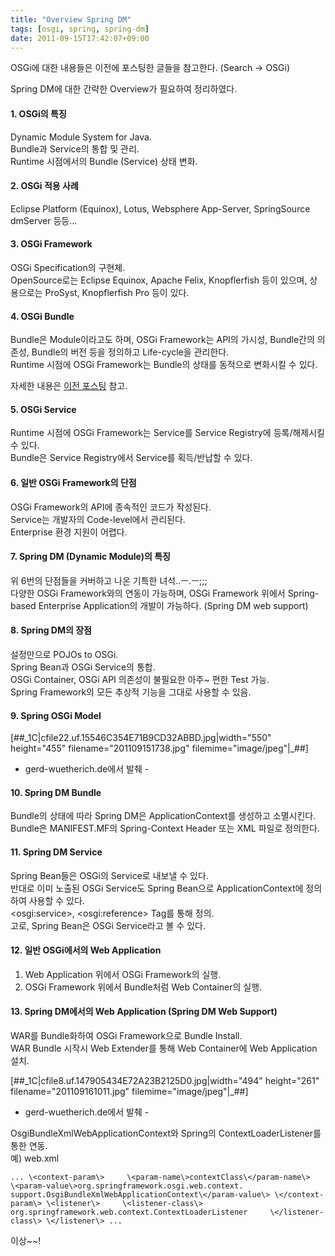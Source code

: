 ```yaml
---
title: "Overview Spring DM"
tags: [osgi, spring, spring-dm]
date: 2011-09-15T17:42:07+09:00
---
```


OSGi에 대한 내용들은 이전에 포스팅한 글들을 참고한다. (Search -\> OSGi)  
  
Spring DM에 대한 간략한 Overview가 필요하여 정리하였다.

#### **1. OSGi의 특징**
Dynamic Module System for Java.  
Bundle과 Service의 통합 및 관리.  
Runtime 시점에서의 Bundle (Service) 상태 변화.  
  
  

#### **2. OSGi 적용 사례**
Eclipse Platform (Equinox), Lotus, Websphere App-Server, SpringSource dmServer 등등...  
  
  

#### **3. OSGi Framework**
OSGi Specification의 구현체.  
OpenSource로는 Eclipse Equinox, Apache Felix, Knopflerfish 등이 있으며, 상용으로는 ProSyst, Knopflerfish Pro 등이 있다.  
  
  

#### **4. OSGi Bundle**
Bundle은 Module이라고도 하며, OSGi Framework는 API의 가시성, Bundle간의 의존성, Bundle의 버전 등을 정의하고 Life-cycle을 관리한다.   
Runtime 시점에 OSGi Framework는 Bundle의 상태를 동적으로 변화시킬 수 있다.  
  
자세한 내용은 [이전 포스팅](http://www.xenomity.com/entry/OSGi-Bundle-Life-cycle) 참고.  
  
  

#### **5. OSGi Service**
Runtime 시점에 OSGi Framework는 Service를 Service Registry에 등록/해제시킬 수 있다.  
Bundle은 Service Registry에서 Service를 획득/반납할 수 있다.  
  
  

#### **6. 일반 OSGi Framework의 단점**
OSGi Framework의 API에 종속적인 코드가 작성된다.  
Service는 개발자의 Code-level에서 관리된다.  
Enterprise 환경 지원이 어렵다.  
  
  

#### **7. Spring DM (Dynamic Module)의 특징**
위 6번의 단점들을 커버하고 나온 기특한 녀석..ㅡ.ㅡ;;;  
다양한 OSGi Framework와의 연동이 가능하며, OSGi Framework 위에서 Spring-based Enterprise Application의 개발이 가능하다. (Spring DM web support)  
  
  

#### **8. Spring DM의 장점**
설정만으로 POJOs to OSGi.  
Spring Bean과 OSGi Service의 통합.  
OSGi Container, OSGi API 의존성이 불필요한 아주~ 편한 Test 가능.  
Spring Framework의 모든 추상적 기능을 그대로 사용할 수 있음.  
  
  

#### **9. Spring OSGi Model**

[##\_1C|cfile22.uf.15546C354E71B9CD32ABBD.jpg|width="550" height="455" filename="201109151738.jpg" filemime="image/jpeg"|\_##]

- gerd-wuetherich.de에서 발췌 -  
  
  

#### **10. Spring DM Bundle**
Bundle의 상태에 따라 Spring DM은 ApplicationContext를 생성하고 소멸시킨다.  
Bundle은 MANIFEST.MF의 Spring-Context Header 또는 XML 파일로 정의한다.  
  
  

#### **11. Spring DM Service**
Spring Bean들은 OSGi의 Service로 내보낼 수 있다.  
반대로 이미 노출된 OSGi Service도 Spring Bean으로 ApplicationContext에 정의하여 사용할 수 있다.  
\<osgi:service\>, \<osgi:reference\> Tag를 통해 정의.  
고로, Spring Bean은 OSGi Service라고 볼 수 있다.  
  
  

#### **12. 일반 OSGi에서의 Web Application**
1) Web Application 위에서 OSGi Framework의 실행.  
2) OSGi Framework 위에서 Bundle처럼 Web Container의 실행.  
  
  

#### **13. Spring DM에서의 Web Application (Spring DM Web Support)**
WAR를 Bundle화하여 OSGi Framework으로 Bundle Install.  
WAR Bundle 시작시 Web Extender를 통해 Web Container에 Web Application 설치.  

[##\_1C|cfile8.uf.147905434E72A23B2125D0.jpg|width="494" height="261" filename="201109161011.jpg" filemime="image/jpeg"|\_##]

- gerd-wuetherich.de에서 발췌 -  
  

OsgiBundleXmlWebApplicationContext와 Spring의 ContextLoaderListener를 통한 연동.  
예) web.xml  

    ... \<context-param\>     \<param-name\>contextClass\</param-name\>     \<param-value\>org.springframework.osgi.web.context.         support.OsgiBundleXmlWebApplicationContext\</param-value\> \</context-param\> \<listener\>     \<listener-class\>         org.springframework.web.context.ContextLoaderListener     \</listener-class\> \</listener\> ...

  
이상~~!  

